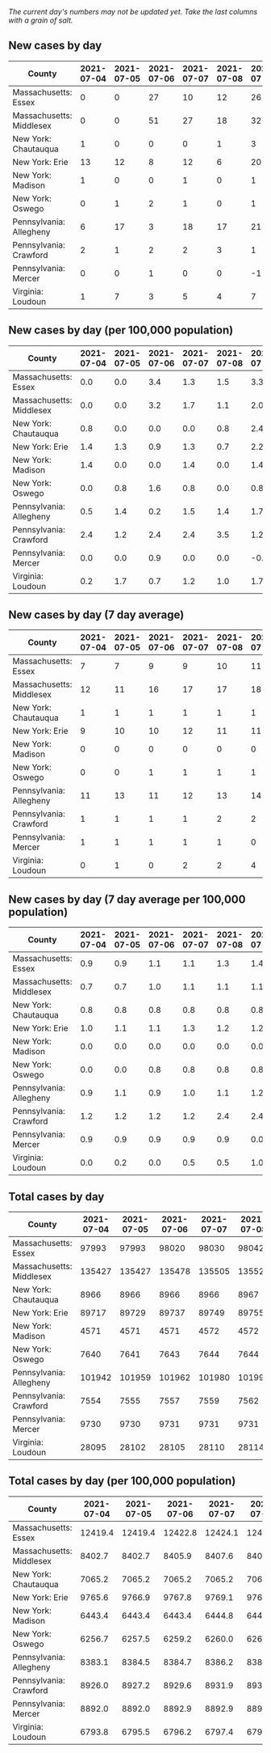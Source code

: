 _The current day's numbers may not be updated yet. Take the last columns with a grain of salt._
## New cases by day

| County | 2021-07-04 | 2021-07-05 | 2021-07-06 | 2021-07-07 | 2021-07-08 | 2021-07-09 | 2021-07-10 |
| --- | --- | --- | --- | --- | --- | --- | --- |
| Massachusetts: Essex | 0 | 0 | 27 | 10 | 12 | 26 | 0 |
| Massachusetts: Middlesex | 0 | 0 | 51 | 27 | 18 | 32 | 0 |
| New York: Chautauqua | 1 | 0 | 0 | 0 | 1 | 3 | 1 |
| New York: Erie | 13 | 12 | 8 | 12 | 6 | 20 | 10 |
| New York: Madison | 1 | 0 | 0 | 1 | 0 | 1 | 1 |
| New York: Oswego | 0 | 1 | 2 | 1 | 0 | 1 | 0 |
| Pennsylvania: Allegheny | 6 | 17 | 3 | 18 | 17 | 21 | 18 |
| Pennsylvania: Crawford | 2 | 1 | 2 | 2 | 3 | 1 | 9 |
| Pennsylvania: Mercer | 0 | 0 | 1 | 0 | 0 | -1 | 0 |
| Virginia: Loudoun | 1 | 7 | 3 | 5 | 4 | 7 | 7 |

## New cases by day (per 100,000 population)

| County | 2021-07-04 | 2021-07-05 | 2021-07-06 | 2021-07-07 | 2021-07-08 | 2021-07-09 | 2021-07-10 |
| --- | --- | --- | --- | --- | --- | --- | --- |
| Massachusetts: Essex | 0.0 | 0.0 | 3.4 | 1.3 | 1.5 | 3.3 | 0.0 |
| Massachusetts: Middlesex | 0.0 | 0.0 | 3.2 | 1.7 | 1.1 | 2.0 | 0.0 |
| New York: Chautauqua | 0.8 | 0.0 | 0.0 | 0.0 | 0.8 | 2.4 | 0.8 |
| New York: Erie | 1.4 | 1.3 | 0.9 | 1.3 | 0.7 | 2.2 | 1.1 |
| New York: Madison | 1.4 | 0.0 | 0.0 | 1.4 | 0.0 | 1.4 | 1.4 |
| New York: Oswego | 0.0 | 0.8 | 1.6 | 0.8 | 0.0 | 0.8 | 0.0 |
| Pennsylvania: Allegheny | 0.5 | 1.4 | 0.2 | 1.5 | 1.4 | 1.7 | 1.5 |
| Pennsylvania: Crawford | 2.4 | 1.2 | 2.4 | 2.4 | 3.5 | 1.2 | 10.6 |
| Pennsylvania: Mercer | 0.0 | 0.0 | 0.9 | 0.0 | 0.0 | -0.9 | 0.0 |
| Virginia: Loudoun | 0.2 | 1.7 | 0.7 | 1.2 | 1.0 | 1.7 | 1.7 |

## New cases by day (7 day average)

| County | 2021-07-04 | 2021-07-05 | 2021-07-06 | 2021-07-07 | 2021-07-08 | 2021-07-09 | 2021-07-10 |
| --- | --- | --- | --- | --- | --- | --- | --- |
| Massachusetts: Essex | 7 | 7 | 9 | 9 | 10 | 11 | 11 |
| Massachusetts: Middlesex | 12 | 11 | 16 | 17 | 17 | 18 | 18 |
| New York: Chautauqua | 1 | 1 | 1 | 1 | 1 | 1 | 1 |
| New York: Erie | 9 | 10 | 10 | 12 | 11 | 11 | 12 |
| New York: Madison | 0 | 0 | 0 | 0 | 0 | 0 | 1 |
| New York: Oswego | 0 | 0 | 1 | 1 | 1 | 1 | 1 |
| Pennsylvania: Allegheny | 11 | 13 | 11 | 12 | 13 | 14 | 14 |
| Pennsylvania: Crawford | 1 | 1 | 1 | 1 | 2 | 2 | 3 |
| Pennsylvania: Mercer | 1 | 1 | 1 | 1 | 1 | 0 | 0 |
| Virginia: Loudoun | 0 | 1 | 0 | 2 | 2 | 4 | 5 |

## New cases by day (7 day average per 100,000 population)

| County | 2021-07-04 | 2021-07-05 | 2021-07-06 | 2021-07-07 | 2021-07-08 | 2021-07-09 | 2021-07-10 |
| --- | --- | --- | --- | --- | --- | --- | --- |
| Massachusetts: Essex | 0.9 | 0.9 | 1.1 | 1.1 | 1.3 | 1.4 | 1.4 |
| Massachusetts: Middlesex | 0.7 | 0.7 | 1.0 | 1.1 | 1.1 | 1.1 | 1.1 |
| New York: Chautauqua | 0.8 | 0.8 | 0.8 | 0.8 | 0.8 | 0.8 | 0.8 |
| New York: Erie | 1.0 | 1.1 | 1.1 | 1.3 | 1.2 | 1.2 | 1.3 |
| New York: Madison | 0.0 | 0.0 | 0.0 | 0.0 | 0.0 | 0.0 | 1.4 |
| New York: Oswego | 0.0 | 0.0 | 0.8 | 0.8 | 0.8 | 0.8 | 0.8 |
| Pennsylvania: Allegheny | 0.9 | 1.1 | 0.9 | 1.0 | 1.1 | 1.2 | 1.2 |
| Pennsylvania: Crawford | 1.2 | 1.2 | 1.2 | 1.2 | 2.4 | 2.4 | 3.5 |
| Pennsylvania: Mercer | 0.9 | 0.9 | 0.9 | 0.9 | 0.9 | 0.0 | 0.0 |
| Virginia: Loudoun | 0.0 | 0.2 | 0.0 | 0.5 | 0.5 | 1.0 | 1.2 |

## Total cases by day

| County | 2021-07-04 | 2021-07-05 | 2021-07-06 | 2021-07-07 | 2021-07-08 | 2021-07-09 | 2021-07-10 |
| --- | --- | --- | --- | --- | --- | --- | --- |
| Massachusetts: Essex | 97993 | 97993 | 98020 | 98030 | 98042 | 98068 | 98068 |
| Massachusetts: Middlesex | 135427 | 135427 | 135478 | 135505 | 135523 | 135555 | 135555 |
| New York: Chautauqua | 8966 | 8966 | 8966 | 8966 | 8967 | 8970 | 8971 |
| New York: Erie | 89717 | 89729 | 89737 | 89749 | 89755 | 89775 | 89785 |
| New York: Madison | 4571 | 4571 | 4571 | 4572 | 4572 | 4573 | 4574 |
| New York: Oswego | 7640 | 7641 | 7643 | 7644 | 7644 | 7645 | 7645 |
| Pennsylvania: Allegheny | 101942 | 101959 | 101962 | 101980 | 101997 | 102018 | 102036 |
| Pennsylvania: Crawford | 7554 | 7555 | 7557 | 7559 | 7562 | 7563 | 7572 |
| Pennsylvania: Mercer | 9730 | 9730 | 9731 | 9731 | 9731 | 9730 | 9730 |
| Virginia: Loudoun | 28095 | 28102 | 28105 | 28110 | 28114 | 28121 | 28128 |

## Total cases by day (per 100,000 population)

| County | 2021-07-04 | 2021-07-05 | 2021-07-06 | 2021-07-07 | 2021-07-08 | 2021-07-09 | 2021-07-10 |
| --- | --- | --- | --- | --- | --- | --- | --- |
| Massachusetts: Essex | 12419.4 | 12419.4 | 12422.8 | 12424.1 | 12425.6 | 12428.9 | 12428.9 |
| Massachusetts: Middlesex | 8402.7 | 8402.7 | 8405.9 | 8407.6 | 8408.7 | 8410.7 | 8410.7 |
| New York: Chautauqua | 7065.2 | 7065.2 | 7065.2 | 7065.2 | 7066.0 | 7068.4 | 7069.2 |
| New York: Erie | 9765.6 | 9766.9 | 9767.8 | 9769.1 | 9769.8 | 9771.9 | 9773.0 |
| New York: Madison | 6443.4 | 6443.4 | 6443.4 | 6444.8 | 6444.8 | 6446.2 | 6447.6 |
| New York: Oswego | 6256.7 | 6257.5 | 6259.2 | 6260.0 | 6260.0 | 6260.8 | 6260.8 |
| Pennsylvania: Allegheny | 8383.1 | 8384.5 | 8384.7 | 8386.2 | 8387.6 | 8389.3 | 8390.8 |
| Pennsylvania: Crawford | 8926.0 | 8927.2 | 8929.6 | 8931.9 | 8935.5 | 8936.7 | 8947.3 |
| Pennsylvania: Mercer | 8892.0 | 8892.0 | 8892.9 | 8892.9 | 8892.9 | 8892.0 | 8892.0 |
| Virginia: Loudoun | 6793.8 | 6795.5 | 6796.2 | 6797.4 | 6798.4 | 6800.1 | 6801.8 |
